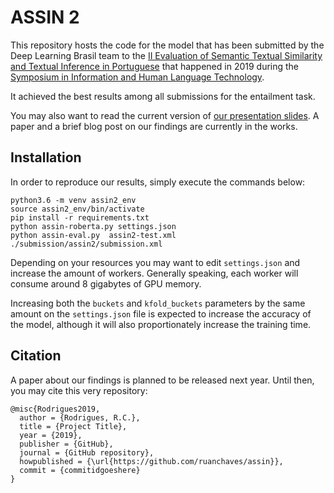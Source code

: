 ASSIN 2
=================

This repository hosts the code for the model that has been submitted by the Deep Learning Brasil team to the 
[II Evaluation of Semantic Textual Similarity and Textual Inference in Portuguese](https://sites.google.com/view/assin2/english) 
that happened in 2019 during the [Symposium in Information and Human Language Technology](http://comissoes.sbc.org.br/ce-pln/stil2019/).

It achieved the best results among all submissions for the entailment task.

You may also want to read the current version of [our presentation slides](https://github.com/ruanchaves/assin/blob/master/STIL2019_presentation.pdf). A paper and a brief blog post on our findings are currently in the works.

## Installation

In order to reproduce our results, simply execute the commands below:

```
python3.6 -m venv assin2_env
source assin2_env/bin/activate
pip install -r requirements.txt
python assin-roberta.py settings.json
python assin-eval.py  assin2-test.xml ./submission/assin2/submission.xml
```

Depending on your resources you may want to edit `settings.json` and increase the amount of workers. Generally speaking, each worker will consume around 8 gigabytes of GPU memory. 

Increasing both the `buckets` and `kfold_buckets` parameters by the same amount on the `settings.json` file is expected to increase the accuracy of the model, although it will also proportionately increase the training time.


## Citation

A paper about our findings is planned to be released next year. 
Until then, you may cite this very repository: 

```
@misc{Rodrigues2019,
  author = {Rodrigues, R.C.},
  title = {Project Title},
  year = {2019},
  publisher = {GitHub},
  journal = {GitHub repository},
  howpublished = {\url{https://github.com/ruanchaves/assin}},
  commit = {commitidgoeshere}
}
```